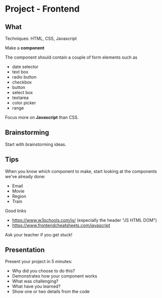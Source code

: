 # Project - Frontend

## What

Techniques: HTML, CSS, Javascript

Make a **component**

The component should contain a couple of form elements such as
- date selector
- text box
- radio button
- checkbox
- button
- select box
- textarea
- color picker
- range

Focus more on **Javascript** than CSS.

## Brainstorming

Start with brainstorming ideas. 

## Tips

When you know which component to make, start looking at the components we've already done:

- Email
- Movie
- Region
- Train

Good links
- https://www.w3schools.com/js/ (especially the header "JS HTML DOM")
- https://www.frontendcheatsheets.com/javascript

Ask your teacher if you get stuck!

## Presentation

Present your project in 5 minutes:
- Why did you choose to do this?
- Demonstrates how your component works
- What was challenging?
- What have you learned?
- Show one or two details from the code
